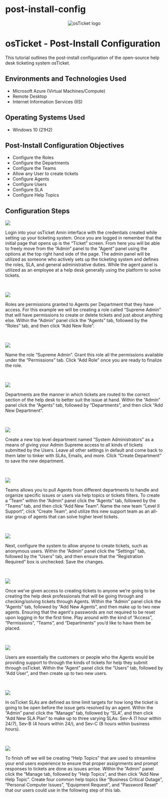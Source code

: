 # post-install-config
<p align="center">
<img src="https://i.imgur.com/Clzj7Xs.png" alt="osTicket logo"/>
</p>

<h1>osTicket - Post-Install Configuration</h1>
This tutorial outlines the post-install configuration of the open-source help desk ticketing system osTicket.<br />

<h2>Environments and Technologies Used</h2>

- Microsoft Azure (Virtual Machines/Compute)
- Remote Desktop
- Internet Information Services (IIS)

<h2>Operating Systems Used </h2>

- Windows 10</b> (21H2)

<h2>Post-Install Configuration Objectives</h2>

- Configure the Roles 
- Configure the Departments
- Configure the Teams
- Allow any User to create tickets
- Configure Agents
- Configure Users
- Configure SLA
- Configure Help Topics

<h2>Configuration Steps</h2>

<p>
<img src="https://github.com/elTuTico/post-install-config/assets/137955237/a95f1b85-14c8-4357-b076-2c9ef223239f"/>
</p>
<p>
Login into your osTicket Amin interface with the credentials created while setting up your ticketing system. Once you are logged in remember that the initial page that opens up is the “Ticket” screen. From here you will be able to freely move from the “Admin” panel to the “Agent” panel using the options at the top right hand side of the page. The admin panel will be utilized as someone who actively sets up the ticketing system and defines the roles, SLA, and general administrative duties. While the agent panel is utilized as an employee at a help desk generally using the platform to solve tickets.
</p>
<br />

<p>
<img src="https://github.com/elTuTico/post-install-config/assets/137955237/a87a532d-88f1-48e5-8e05-bf51dc7645be"/>
</p>
<p>
Roles are permissions granted to Agents per Department that they have access. For this example we will be creating a role called “Supreme Admin” that will have permissions to create or delete tickets and just about anything else. Within the “Admin” panel click the “Agents” tab, followed by the “Roles” tab, and then click “Add New Role”. 
</p>
<br />

<p>
<img src="https://github.com/elTuTico/post-install-config/assets/137955237/06d31188-80f1-4871-99c2-c70651d09243"/>
</p>
<p>
Name the role “Supreme Admin”. Grant this role all the permissions available under the “Permissions” tab. Click “Add Role” once you are ready to finalize the role. 
</p>
<br />

<p>
<img src="https://github.com/elTuTico/post-install-config/assets/137955237/8ae942de-645d-4978-85f4-263b4f94db45"/>
</p>
<p>
Departments are the manner in which tickets are routed to the correct section of the help desk to better suit the issue at hand. Within the “Admin” panel click the “Agents” tab, followed by “Departments”, and then click “Add New Department”. 
</p>
<br />

<p>
<img src="https://github.com/elTuTico/post-install-config/assets/137955237/52ccdc98-48ef-483f-9800-347ef7972c92"/>
</p>
<p>
Create a new top level department named “System Administrators” as a means of giving your Admin Supreme access to all kinds of tickets submitted by the Users. Leave all other settings in default and come back to them later to tinker with SLAs, Emails, and more. Click “Create Department” to save the new department. 
</p>
<br />

<p>
<img src="https://github.com/elTuTico/post-install-config/assets/137955237/713181a9-1bf1-4a97-bf70-bd7841f4d426"/>
</p>
<p>
Teams allows you to pull Agents from different departments to handle and organize specific issues or users via help topics or tickets filters. To create a “Team” within the “Admin” panel click the “Agents” tab, followed by the “Teams” tab, and then click “Add New Team”. Name the new team “Level II Support”, click “Create Team”, and utilize this new support team as an all-star group of agents that can solve higher level tickets. 
</p>
<br />

<p>
<img src="https://github.com/elTuTico/post-install-config/assets/137955237/2f248d90-0b19-4883-bd65-2896a581ef3e"/>
</p>
<p>
Next, configure the system to allow anyone to create tickets, such as anonymous users. Within the “Admin” panel click the “Settings” tab, followed by the “Users” tab, and then ensure that the “Registration Required” box is unchecked. Save the changes.
</p>
<br />

<p>
<img src="https://github.com/elTuTico/post-install-config/assets/137955237/9fe511d5-4ab2-4a69-a017-71ee15ed80e3"/>
</p>
<p>
Once we’ve given access to creating tickets to anyone we’re going to be creating the help desk professionals that will be going through and checking/solving tickets through Agents. Within the “Admin” panel click the “Agents” tab, followed by “Add New Agents”, and then make up to two new agents. Ensuring that the agent's passwords are not required to be reset upon logging in for the first time. Play around with the kind of “Access”, “Permissions”, “Teams”, and “Departments” you’d like to have them be placed.
</p>
<br />

<p>
<img src="https://github.com/elTuTico/post-install-config/assets/137955237/6a35c3ad-15d6-4042-b44f-35b1c3a65c1f"/>
</p>
<p>
Users are essentially the customers or people who the Agents would be providing support to through the kinds of tickets for help they submit through osTicket. Within the “Agent” panel click the “Users” tab, followed by “Add User”, and then create up to two new users. 
</p>
<br />

<p>
<img src="https://github.com/elTuTico/post-install-config/assets/137955237/67fc3ebc-0f4d-4616-914f-9e8285a0cb12"/>
</p>
<p>
In osTicket SLAs are defined as time limit targets for how long the ticket is going to be open before the issue gets resolved by an agent. Within the “Admin” panel click the “Manage” tab, followed by “SLA”, and then click “Add New SLA Plan” to make up to three varying SLAs: Sev-A (1 hour within 24/7), Sev-B (4 hours within 24/), and Sev-C (8 hours within business hours). 
</p>
<br />

<p>
<img src="https://github.com/elTuTico/post-install-config/assets/137955237/447e3e5d-035b-4689-9efc-aa5759f83e06"/>
</p>
<p>
To finish off we will be creating “Help Topics” that are used to streamline your end users experience to ensure that proper assignments and prompt responses to tickets are done as issues arrise. Within the “Admin” panel click the “Manage tab, followed by “Help Topics”, and then click “Add New Help Topic”. Create four common help topics like “Business Critical Outage”, “Personal Computer Issues”, “Equipment Request”, and “Password Reset” that our users could use in the following step of this lab. 
</p>
<br />
